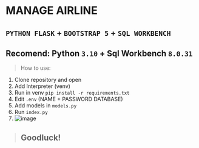 # MANAGE AIRLINE

## `PYTHON FLASK` + `BOOTSTRAP 5` + `SQL WORKBENCH`

## Recomend: Python `3.10` + Sql Workbench `8.0.31`

> How to use:

1. Clone repository and open
2. Add Interpreter (venv)
3. Run in venv `pip install -r requirements.txt`
4. Edit `.env` (NAME + PASSWORD DATABASE)
5. Add models in `models.py`
6. Run `index.py`
7. ![image](https://user-images.githubusercontent.com/82250843/205350973-a6013ae6-10f3-46b9-8f22-58ba40cda29d.png)

> ## Goodluck!
